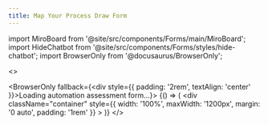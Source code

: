 ```yaml
---
title: Map Your Process Draw Form
---
```


import MiroBoard from '@site/src/components/Forms/main/MiroBoard';
import HideChatbot from '@site/src/components/Forms/styles/hide-chatbot';
import BrowserOnly from '@docusaurus/BrowserOnly';

<>

<HideChatbot />

<BrowserOnly fallback={<div style={{ padding: '2rem', textAlign: 'center' }}>Loading automation assessment form...</div>}>
  {() => (
    <div 
      className="container" 
      style={{ width: '100%', maxWidth: '1200px', margin: '0 auto', padding: '1rem' }}
    >
      <MiroBoard />
    </div>
  )}
</BrowserOnly>
</>